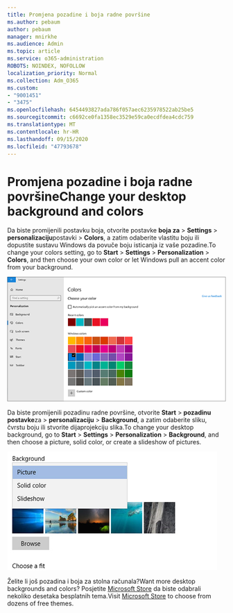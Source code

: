 ```yaml
---
title: Promjena pozadine i boja radne površine
ms.author: pebaum
author: pebaum
manager: mnirkhe
ms.audience: Admin
ms.topic: article
ms.service: o365-administration
ROBOTS: NOINDEX, NOFOLLOW
localization_priority: Normal
ms.collection: Adm_O365
ms.custom:
- "9001451"
- "3475"
ms.openlocfilehash: 6454493827ada786f057aec6235978522ab25be5
ms.sourcegitcommit: c6692ce0fa1358ec3529e59ca0ecdfdea4cdc759
ms.translationtype: MT
ms.contentlocale: hr-HR
ms.lasthandoff: 09/15/2020
ms.locfileid: "47793678"
---
```

# <a name="change-your-desktop-background-and-colors"></a><span data-ttu-id="418b8-102">Promjena pozadine i boja radne površine</span><span class="sxs-lookup"><span data-stu-id="418b8-102">Change your desktop background and colors</span></span>

<span data-ttu-id="418b8-103">Da biste promijenili postavku boja, otvorite postavke **boja za**  >  **Settings**  >  **personalizaciju**postavki  >  **Colors**, a zatim odaberite vlastitu boju ili dopustite sustavu Windows da povuče boju isticanja iz vaše pozadine.</span><span class="sxs-lookup"><span data-stu-id="418b8-103">To change your colors setting, go to **Start** > **Settings** > **Personalization** > **Colors**, and then choose your own color or let Windows pull an accent color from your background.</span></span>

![Personalizirajte boje u sustavu Windows.](media/windows-personalization-colors.png)

<span data-ttu-id="418b8-105">Da biste promijenili pozadinu radne površine, otvorite **Start**  >  **pozadinu postavke**za  >  **personalizaciju**  >  **Background**, a zatim odaberite sliku, čvrstu boju ili stvorite dijaprojekciju slika.</span><span class="sxs-lookup"><span data-stu-id="418b8-105">To change your desktop background, go to **Start** > **Settings** > **Personalization** > **Background**, and then choose a picture, solid color, or create a slideshow of pictures.</span></span> 

![Promijenite pozadinu radne površine sustava Windows.](media/windows-desktop-background.png)

<span data-ttu-id="418b8-107">Želite li još pozadina i boja za stolna računala?</span><span class="sxs-lookup"><span data-stu-id="418b8-107">Want more desktop backgrounds and colors?</span></span> <span data-ttu-id="418b8-108">Posjetite [Microsoft Store](https://www.microsoft.com/store/collections/windowsthemes) da biste odabrali nekoliko desetaka besplatnih tema.</span><span class="sxs-lookup"><span data-stu-id="418b8-108">Visit [Microsoft Store](https://www.microsoft.com/store/collections/windowsthemes) to choose from dozens of free themes.</span></span>
